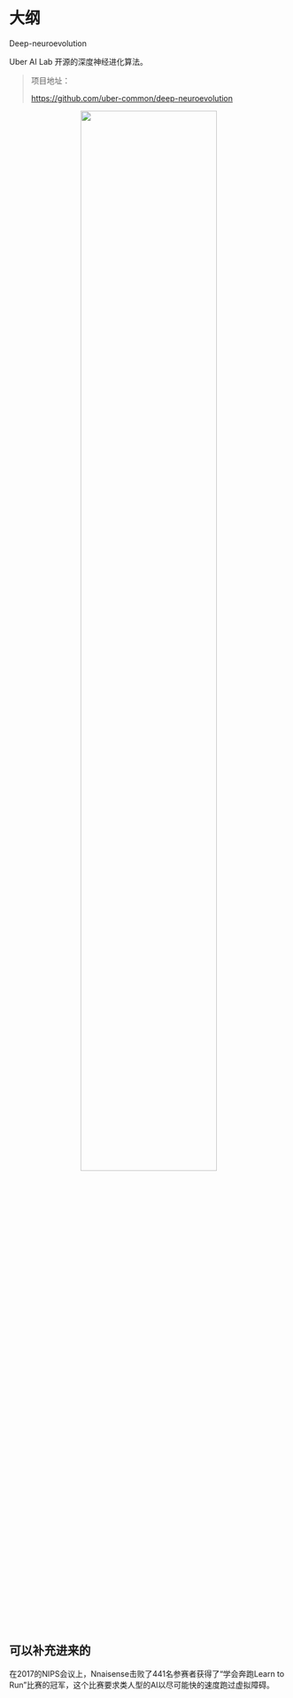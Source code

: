 
# 大纲


Deep-neuroevolution

Uber AI Lab 开源的深度神经进化算法。

> 项目地址：
>
> https://github.com/uber-common/deep-neuroevolution

<p align="center">
    <img width="70%" height="70%" src="http://images.iterate.site/blog/image/20191101/RLnpi88RCKfm.png?imageslim">
</p>


## 可以补充进来的

在2017的NIPS会议上，Nnaisense击败了441名参赛者获得了“学会奔跑Learn to Run”比赛的冠军，这个比赛要求类人型的AI以尽可能快的速度跑过虚拟障碍。
